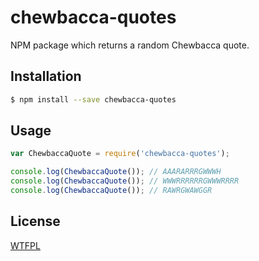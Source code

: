 # chewbacca-quotes
NPM package which returns a random Chewbacca quote.

## Installation

``` bash
$ npm install --save chewbacca-quotes
```

## Usage

``` js
var ChewbaccaQuote = require('chewbacca-quotes');

console.log(ChewbaccaQuote()); // AAARARRRGWWWH
console.log(ChewbaccaQuote()); // WWWRRRRRRGWWWRRRR
console.log(ChewbaccaQuote()); // RAWRGWAWGGR
```

## License

[WTFPL](http://www.wtfpl.net/txt/copying/)
